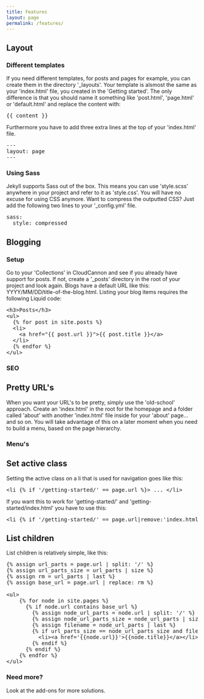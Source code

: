 ```yaml
---
title: Features
layout: page
permalink: /features/
---
```


## Layout

### Different templates

If you need different templates, for posts and pages for example, you can create them in the directory '_layouts'. Your template is alsmost the same as your 'index.html' file, you created in the 'Getting started'. The only difference is that you should name it something like 'post.html', 'page.html' or 'default.html' and replace the content with: 

<pre>&lcub;&lcub; content &rcub;&rcub;</pre>

Furthermore you have to add three extra lines at the top of your 'index.html' file.

<pre>---<br />layout: page<br />---</pre>

### Using Sass

Jekyll supports Sass out of the box. This means you can use 'style.scss' anywhere in your project and refer to it as 'style.css'. You will have no excuse for using CSS anymore. Want to compress the outputted CSS? Just add the following two lines to your '_config.yml' file.

<pre>sass:<br />&nbsp;&nbsp;style: compressed</pre>

## Blogging

### Setup

Go to your 'Collections' in CloudCannon and see if you already have support for posts. If not, create a '_posts' directory in the root of your project and look again. Blogs have a default URL like this: YYYY/MM/DD/title-of-the-blog.html. Listing your blog items requires the following Liquid code:

<pre>&lt;h3&gt;Posts&lt;/h3&gt;
&lt;ul&gt;
  &lcub;% for post in site.posts %&rcub;
  &lt;li&gt;
    &lt;a href="&lcub;&lcub; post.url &rcub;&rcub;">&lcub;&lcub; post.title &rcub;&rcub;&lt;/a&gt;
  &lt;/li&gt;
  &lcub;% endfor %&rcub;
&lt;/ul&gt;</pre>


### SEO

## Pretty URL's

When you want your URL's to be pretty, simply use the 'old-school' approach. Create an 'index.html' in the root for the homepage and a folder called 'about' with another 'index.html' file inside for your 'about' page... and so on. You will take advantage of this on a later moment when you need to build a menu, based on the page hierarchy.

### Menu's

## Set active class

Setting the active class on a li that is used for navigation goes like this:

<pre>&lt;li &lcub;% if '/getting-started/' == page.url %&rcub;&gt; ... &lt;/li&gt;</pre>

If you want this to work for 'getting-started/' and 'getting-started/index.html' you have to use this:

<pre>&lt;li &lcub;% if '/getting-started/' == page.url|remove:'index.html' %&rcub;&gt; ... &lt;/li&gt;</pre>

## List children

List children is relatively simple, like this:

<pre>&lcub;% assign url_parts = page.url | split: '/' %&rcub;
&lcub;% assign url_parts_size = url_parts | size %&rcub;
&lcub;% assign rm = url_parts | last %&rcub;
&lcub;% assign base_url = page.url | replace: rm %&rcub;

&lt;ul&gt;
    &lcub;% for node in site.pages %&rcub;
      &lcub;% if node.url contains base_url %&rcub;
        &lcub;% assign node_url_parts = node.url | split: '/' %&rcub;
        &lcub;% assign node_url_parts_size = node_url_parts | size %&rcub;
        &lcub;% assign filename = node_url_parts | last %&rcub;
        &lcub;% if url_parts_size == node_url_parts_size and filename != 'index.html' %&rcub;
          &lt;li&gt;&lt;a href='&lcub;&lcub;node.url&rcub;&rcub;'>&lcub;&lcub;node.title&rcub;&rcub;&lt;/a&gt;&lt;/li&gt;
        &lcub;% endif %&rcub;
      &lcub;% endif %&rcub;
    &lcub;% endfor %&rcub;
&lt;/ul&gt;</pre>

### Need more?

Look at the add-ons for more solutions. 